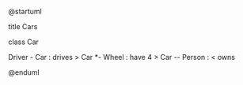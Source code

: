 @startuml

title Cars

class Car

Driver - Car : drives >
Car *- Wheel : have 4 >
Car -- Person : < owns

@enduml
